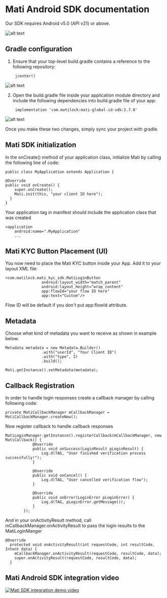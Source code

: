 # Mati Android SDK documentation
Our SDK requires Android v5.0 (API v21) or above.

![alt text](https://github.com/MatiFace/mati-global-id-sdk-android/blob/master/Group%2011.png?raw=true)

## Gradle configuration

1. Ensure that your top-level build.gradle contains a reference to the following repository:

        jcenter()
    
![alt text](https://github.com/MatiFace/mati-global-id-sdk-android/blob/master/Screenshot%20from%202019-03-25%2014-22-45.png?raw=true)

2. Open the build.gradle file inside your application module directory and include the following dependencies into build.gradle file of your app:

        implementation 'com.matilock:mati-global-id-sdk:2.7.0'
        
![alt text](https://github.com/MatiFace/mati-global-id-sdk-android/blob/master/Screenshot%20from%202019-03-25%2014-32-01.png?raw=true)
    
Once you make these two changes, simply sync your project with gradle.

    
## Mati SDK initialization

In the onCreate() method of your application class, initialize Mati by calling the following line of code:

    public class MyApplication extends Application {

    @Override
    public void onCreate() {
        super.onCreate();
        Mati.init(this, "your client ID here");
      }
    }
   
Your application tag in manifest should include the application class that was created

    <application
        android:name=".MyApplication"
        ...

## Mati KYC Button Placement (UI)

You now need to place the Mati KYC button inside your App. Add it to your layout XML file:

    <com.matilock.mati_kyc_sdk.MatiLoginButton
                    android:layout_width="match_parent"
                    android:layout_height="wrap_content"
                    app:flowId="your flow ID here"
                    app:text="Custom"/>
     
                    
Flow ID will be default if you don't put app:flowId attribute.

## Metadata

Choose what kind of metadata you want to receive as shown in example below.

    Metadata metadata = new Metadata.Builder()
                    .with("userId", "Your Client ID")
                    .with("type", 2)
                    .build();
    
    Mati.getInstance().setMetadata(metadata);

## Callback Registration

In order to handle login responses create a callback manager by calling following code:

    private MatiCallbackManager mCallbackManager = MatiCallbackManager.createNew();

Now register callback to handle callback responses

    MatiLoginManager.getInstance().registerCallback(mCallbackManager, new MatiCallback() {
                @Override
                public void onSuccess(LoginResult pLoginResult) {
                    Log.d(TAG, "User finished verification process successfully!");
                }
    
                @Override
                public void onCancel() {
                    Log.d(TAG, "User cancelled verification flow");
                }
    
                @Override
                public void onError(LoginError pLoginError) {
                    Log.d(TAG, pLoginError.getMessage());
                }
            });

And in your onActivityResult method, call mCallbackManager.onActivityResult to pass the login results to the MatiLoginManger

    @Override
      protected void onActivityResult(int requestCode, int resultCode, Intent data) {
        mCallbackManager.onActivityResult(requestCode, resultCode, data);
        super.onActivityResult(requestCode, resultCode, data);
      }
      
      
## Mati Android SDK integration video    

[![Mati SDK integration demo video](https://img.youtube.com/vi/qDBjiBwyVF8/0.jpg)](https://www.youtube.com/watch?v=qDBjiBwyVF8)
